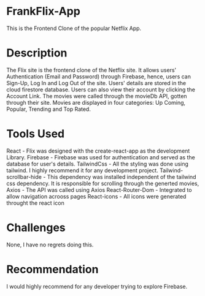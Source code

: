 # FrankFlix-App
This is the Frontend Clone of the popular Netflix App.

# Description
The Flix site is the frontend clone of the Netflix site. It allows users' Authentication (Email and Password) through Firebase, hence, users can Sign-Up, Log In and Log Out of the site. Users' details are stored in the cloud firestore database. Users can also view their account by clicking the Account Link. The movies were called through the movieDb API, gotten through their site.
Movies are displayed in four categories: Up Coming, Popular, Trending and Top Rated.

# Tools Used
React - Flix was designed with the create-react-app as the development Library.
Firebase - Firebase was used for authentication and served as the database for user's details.
TailwindCss - All the styling was done using tailwind. I highly recommend it for any development project.
Tailwind-scrollbar-hide - This dependency was installed independent of the tailwind css dependency. It is responsible for scrolling through the generted movies,
Axios - The API was called using Axios
React-Router-Dom - Integrated to allow navigation acrooss pages
React-icons - All icons were generated throught the react icon

# Challenges
None, I have no regrets doing this.

# Recommendation
I would highly recommend for any developer trying to explore Firebase.
